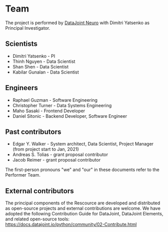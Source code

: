 # Team

The project is performed by [DataJoint Neuro](https://djneuro.io) with Dimitri Yatsenko as Principal Investigator.

## Scientists
* Dimitri Yatsenko - PI
* Thinh Nguyen - Data Scientist
* Shan Shen - Data Scientist
* Kabilar Gunalan - Data Scientist

## Engineers
* Raphael Guzman - Software Engineering
* Christopher Turner - Data Systems Engineering
* Maho Sasaki - Frontend Developer
* Daniel Sitonic - Backend Developer, Software Engineer

## Past contributors
* Edgar Y. Walker - System architect, Data Scientist, Project Manager (from project start to Jan, 2021)
* Andreas S. Tolias - grant proposal contributor
* Jacob Reimer - grant proposal contributor

The first-person pronouns "we" and "our" in these documents refer to the Performer Team.

## External contributors
The principal components of the Rescource are developed and distributed as open-source projects and external contributions are welcome.
We have adopted the following Contribution Guide for DataJoint, DataJoint Elements, and related open-source tools: https://docs.datajoint.io/python/community/02-Contribute.html

